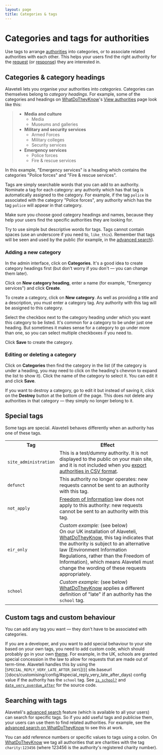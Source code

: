 ```yaml
---
layout: page
title: Categories & tags
---
```


#  Categories and tags for authorities

<p class="lead">
  
  Use tags to arrange
  <a href="{{ site.baseurl }}docs/glossary/#authority"
  class="glossary__link">authorities</a> into categories, or to associate
  related authorities with each other. This helps your users find the right
  authority for the 
  <a href="{{ site.baseurl }}docs/glossary/#request" class="glossary__link">request</a>
  (or <a href="{{ site.baseurl }}docs/glossary/#response" class="glossary__link">response</a>)
  they are interested in.
</p>

## Categories & category headings

Alaveteli lets you organise your authorities into *categories*. Categories can
themselves belong to *category headings*. For example, some of the categories
and headings on
<a href="{{ site.baseurl }}docs/glossary/#wdtk" class="glossary__link">WhatDoTheyKnow</a>'s
<a href="https://www.whatdotheyknow.com/body/list/all">View  authorities</a> page look like this:

>  * **Media and culture**
>    * Media
>    * Museums and galleries
>  * **Military and security services**
>    * Armed Forces
>    * Military colleges
>    * Security services
>  * **Emergency services**
>    * Police forces
>    * Fire & rescue services


In this example, "Emergency services" is a heading which contains the categories
"Police forces" and "Fire & rescue services".

Tags are simply searchable words that you can add to an authority. Nominate a
tag for each category: any authority which has that tag is automatically
assigned to the category. For example, if the tag `police` is associated with
the category "Police forces", any authority which has the tag `police` will
appear in that category.

Make sure you choose good category headings and names, because they help your
users find the specific authorities they are looking for.

<div class="attention-box info">
  Try to use simple but descriptive words for tags. Tags cannot contain spaces
  (use an underscore if you need to, <code>like_this</code>).
  Remember that tags will be seen and used by the public (for example, in the
  <a href="{{ site.baseurl }}docs/glossary/#advanced-search" class="glossary__link">advanced search</a>).
</div>

### Adding a new category

In the admin interface, click on **Categories**. It's a good idea to create
category headings first (but don't worry if you don't &mdash; you can change
them later).

Click on **New category heading**, enter a name (for example, "Emergency
services") and click **Create**.

To create a category, click on **New category**. As well as providing a title
and a description, you must enter a category tag. Any authority with this tag
will be assigned to this category.

Select the checkbox next to the category heading under which you want this
category to be listed. It's common for a category to be under just one heading.
But sometimes it makes sense for a category to go under more than one, so you
can select multiple checkboxes if you need to.

Click **Save** to create the category.

### Editing or deleting a category

Click on **Categories** then find the category in the list (if the category is
under a heading, you may need to click on the heading's chevron to expand the
list to show it). Click the name of the category to select it. You can edit it
and click **Save**.

If you want to destroy a category,  go to edit it but instead of saving it,
click on the **Destroy** button at the  bottom of the page. This does not
delete any authorities in that category &mdash; they simply no longer belong to
it.

## Special tags

Some tags are special. Alaveteli behaves differently when an authority has one
of these tags. 

<table class="table">
  <tr>
    <th>
      Tag
    </th>
    <th>
      Effect
    </th>
  </tr>
  <tr>
    <td>
      <code>site_administration</code>
    </td>
    <td>
      This is a test/dummy authority. It is not displayed to the public on your
      main site, and it is not included when you 
      <a href="{{ site.baseurl }}docs/running/admin_manual/#creating-changing-and-uploading-public-authority-data">export authorities in CSV format</a>.
    </td>
  </tr>
  <tr>
    <td>
      <code>defunct</code>
    </td>
    <td>
      This authority no longer operates: new requests cannot be sent to an
      authority with this tag.
    </td>
  </tr>
  <tr>
    <td>
      <code>not_apply</code>
    </td>
    <td>
      <a href="{{ site.baseurl }}docs/glossary/#foi" class="glossary__link">Freedom of Information</a>
      law does not apply to this authority: new requests cannot be sent to an
      authority with this tag.
    </td>
  </tr>
  <tr>
    <td>
      <code>eir_only</code>
    </td>
    <td>
      <em>Custom example:</em> (see below)<br>
      On our UK installation of Alaveteli,
      <a href="{{ site.baseurl }}docs/glossary/#wdtk" class="glossary__link">WhatDoTheyKnow</a>,
      this tag indicates that the authority is subject to an alternative law
      (Environment Information Regulations, rather than the Freedom of
      Information), which means Alaveteli must change the wording of these
      requests appropriately.
    </td>
  </tr>
  <tr>
    <td>
      <code>school</code>
    </td>
    <td>
      <em>Custom example:</em> (see below)<br>
      <a href="{{ site.baseurl }}docs/glossary/#wdtk" class="glossary__link">WhatDoTheyKnow</a>
      applies a different definition of "late" if an authority has the <code>school</code> tag.
    </td>
  </tr>
</table>

## Custom tags and custom behaviour

You can add any tag you want &mdash; they don't have to be associated with
categories.
  
If you are a developer, and you want to add special behaviour to your site
based on your own tags, you need to add custom code, which should probably go
in your own
<a href="{{ site.baseurl}}docs/glossary/#theme" class="glossary__link">theme</a>.
For example, in the UK, schools are granted special concession in the law to allow for
requests that are made out of term-time. Alaveteli handles this by using the
[`SPECIAL_REPLY_VERY_LATE_AFTER_DAYS`]({{ site.baseurl }}docs/customising/config/#special_reply_very_late_after_days)
config value if the authority has the `school` tag.
See
[`is_school?`](https://github.com/mysociety/alaveteli/blob/f0bbeb4abf4bf07e5cfb46668f39bbff72ed7210/app/models/public_body.rb#L391)
and
[`date_very_overdue_after`](https://github.com/mysociety/alaveteli/blob/81b778622ed47e24a2dea59c0529d1f928c68a58/app/models/info_request.rb#L752)
for the source code.

## Searching with tags

Alaveteli's
<a href="{{ site.baseurl }}docs/glossary/#advanced-search" class="glossary__link">advanced search</a>
feature (which is available to all your users) can search for specific tags. So
if you add useful tags and publicise them, your users can use them to find
related authorities. For example, see the <a
href="https://www.whatdotheyknow.com/advancedsearch">advanced search on
WhatDoTheyKnow</a> to see this at work.

You can add reference numbers or specific values to tags using a colon. On
<a href="{{ site.baseurl }}docs/glossary/#wdtk" class="glossary__link">WhatDoTheyKnow</a>
we tag all authorities that are charities with the tag `charity:123456` (where
123456 is the authority's registered charity number).




